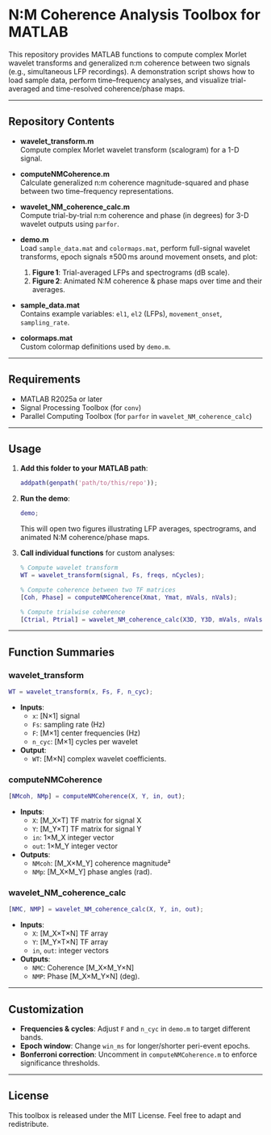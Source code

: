 # N:M Coherence Analysis Toolbox for MATLAB

This repository provides MATLAB functions to compute complex Morlet wavelet transforms and generalized n:m coherence between two signals (e.g., simultaneous LFP recordings). A demonstration script shows how to load sample data, perform time–frequency analyses, and visualize trial-averaged and time-resolved coherence/phase maps.

---
## Repository Contents

- **wavelet_transform.m**  
  Compute complex Morlet wavelet transform (scalogram) for a 1-D signal.

- **computeNMCoherence.m**  
  Calculate generalized n:m coherence magnitude-squared and phase between two time–frequency representations.

- **wavelet_NM_coherence_calc.m**  
  Compute trial-by-trial n:m coherence and phase (in degrees) for 3-D wavelet outputs using `parfor`.

- **demo.m**  
  Load `sample_data.mat` and `colormaps.mat`, perform full-signal wavelet transforms, epoch signals ±500 ms around movement onsets, and plot:
  1. **Figure 1**: Trial-averaged LFPs and spectrograms (dB scale).
  2. **Figure 2**: Animated N:M coherence & phase maps over time and their averages.

- **sample_data.mat**  
  Contains example variables: `el1`, `el2` (LFPs), `movement_onset`, `sampling_rate`.

- **colormaps.mat**  
  Custom colormap definitions used by `demo.m`.

---
## Requirements

- MATLAB R2025a or later
- Signal Processing Toolbox (for `conv`)  
- Parallel Computing Toolbox (for `parfor` in `wavelet_NM_coherence_calc`)  

---
## Usage

1. **Add this folder to your MATLAB path**:
   ```matlab
   addpath(genpath('path/to/this/repo'));
   ```

2. **Run the demo**:
   ```matlab
   demo;
   ```
   This will open two figures illustrating LFP averages, spectrograms, and animated N:M coherence/phase maps.

3. **Call individual functions** for custom analyses:
   ```matlab
   % Compute wavelet transform
   WT = wavelet_transform(signal, Fs, freqs, nCycles);

   % Compute coherence between two TF matrices
   [Coh, Phase] = computeNMCoherence(Xmat, Ymat, mVals, nVals);

   % Compute trialwise coherence
   [Ctrial, Ptrial] = wavelet_NM_coherence_calc(X3D, Y3D, mVals, nVals);
   ```

---
## Function Summaries

### wavelet_transform
```matlab
WT = wavelet_transform(x, Fs, F, n_cyc);
```
- **Inputs**:  
  - `x`: [N×1] signal  
  - `Fs`: sampling rate (Hz)  
  - `F`: [M×1] center frequencies (Hz)  
  - `n_cyc`: [M×1] cycles per wavelet  
- **Output**:  
  - `WT`: [M×N] complex wavelet coefficients.

### computeNMCoherence
```matlab
[NMcoh, NMp] = computeNMCoherence(X, Y, in, out);
```
- **Inputs**:  
  - `X`: [M_X×T] TF matrix for signal X  
  - `Y`: [M_Y×T] TF matrix for signal Y  
  - `in`: 1×M_X integer vector  
  - `out`: 1×M_Y integer vector  
- **Outputs**:  
  - `NMcoh`: [M_X×M_Y] coherence magnitude²  
  - `NMp`: [M_X×M_Y] phase angles (rad).

### wavelet_NM_coherence_calc
```matlab
[NMC, NMP] = wavelet_NM_coherence_calc(X, Y, in, out);
```
- **Inputs**:  
  - `X`: [M_X×T×N] TF array  
  - `Y`: [M_Y×T×N] TF array  
  - `in`, `out`: integer vectors  
- **Outputs**:  
  - `NMC`: Coherence [M_X×M_Y×N]  
  - `NMP`: Phase [M_X×M_Y×N] (deg).

---
## Customization
- **Frequencies & cycles**: Adjust `F` and `n_cyc` in `demo.m` to target different bands.  
- **Epoch window**: Change `win_ms` for longer/shorter peri-event epochs.  
- **Bonferroni correction**: Uncomment in `computeNMCoherence.m` to enforce significance thresholds.

---
## License
This toolbox is released under the MIT License. Feel free to adapt and redistribute.
